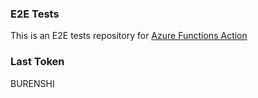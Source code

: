 ### E2E Tests
This is an E2E tests repository for [Azure Functions Action](https://github.com/Azure/functions-action)

### Last Token
BURENSHI
